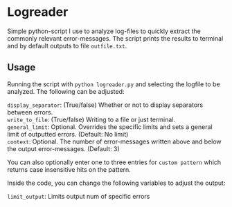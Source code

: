 # Logreader
Simple python-script I use to analyze log-files to quickly extract the commonly relevant error-messages. The script prints the results to terminal and by default outputs to file `outfile.txt`.

## Usage
Running the script with `python logreader.py` and selecting the logfile to be analyzed. The following can be adjusted:

`display_separator`:   (True/false) Whether or not to display separators between errors.  
`write_to_file`:       (True/false) Writing to a file or just terminal.  
`general_limit`:       Optional. Overrides the specific limits and sets a general limit of outputted errors. (Default: No limit)  
`context`:             Optional. The number of error-messages written above and below the output error-messages. (Default: 3)  

You can also optionally enter one to three entries for `custom pattern` which returns case insensitive hits on the pattern.

Inside the code, you can change the following variables to adjust the output:

`limit_output`:        Limits output num of specific errors  